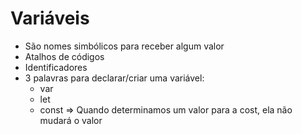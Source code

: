 # Variáveis

* São nomes simbólicos para receber algum valor 
* Atalhos de códigos
* Identificadores
* 3 palavras para declarar/criar uma variável:
  * var 
  * let  
  * const => Quando determinamos um valor para a cost, ela não mudará o valor
